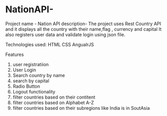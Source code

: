 # NationAPI-

Project name - Nation API
description-
The project uses Rest Country API and it displays all the country with their name,flag , currency and capital
It also registers user data and validate login using json file.

Technologies used:
HTML
CSS
AngualrJS

Features
1. user registratiion
2. User Login
3. Search country by name
4. search by capital
5. Radio Button
6. Logout functionality
7. filter countries based on their contitent
8. filter countries based on Alphabet A-Z
9. filter countries based on their subregions like India is in SoutAsia
